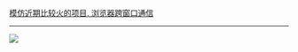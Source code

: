 [模仿近期比较火的项目, 浏览器跨窗口通信](https://twitter.com/_nonfigurativ_/status/1722543833408286927)

---

 ![](https://img.shields.io/badge/预览-Codepen-blue)

